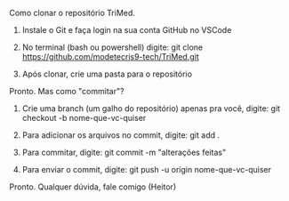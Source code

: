 Como clonar o repositório TriMed.

1. Instale o Git e faça login na sua conta GitHub no VSCode

2. No terminal (bash ou powershell) digite: git clone https://github.com/modetecris9-tech/TriMed.git

3. Após clonar, crie uma pasta para o repositório

Pronto.
Mas como "commitar"?

1. Crie uma branch (um galho do repositório) apenas pra você, digite: git checkout -b nome-que-vc-quiser

2. Para adicionar os arquivos no commit, digite: git add .

3. Para commitar, digite: git commit -m "alterações feitas" 

4. Para enviar o commit, digite: git push -u origin nome-que-vc-quiser

Pronto. Qualquer dúvida, fale comigo (Heitor)
